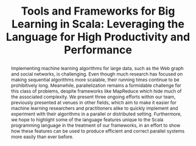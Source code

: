 ---
category: publications
isconference: true
title: "Tools and Frameworks for Big Learning in Scala: Leveraging the Language for High Productivity and Performance"
authors: "Heather Miller, Philipp Haller, and Martin Odersky"
conference: "NIPS Workshop on Parallel and Large-Scale Machine Learning"
abbrv: "BigLearn"
location: "Sierra Nevada, Spain"
pdf: "http://infoscience.epfl.ch/record/170032/files/nips2011.pdf"
abstract: 'Implementing machine learning algorithms for large data, such as the Web graph and social networks, is challenging. Even though much research has focused on making sequential algorithms more scalable, their running times continue to be prohibitively long. Meanwhile, parallelization remains a formidable challenge for this class of problems, despite frameworks like MapReduce which hide much of the associated complexity. We present three ongoing efforts within our team, previously presented at venues in other fields, which aim to make it easier for machine learning researchers and practitioners alike to quickly implement and experiment with their algorithms in a parallel or distributed setting. Furthermore, we hope to highlight some of the language features unique to the Scala programming language in the treatment of our frameworks, in an effort to show how these features can be used to produce efficient and correct parallel systems more easily than ever before.'
---